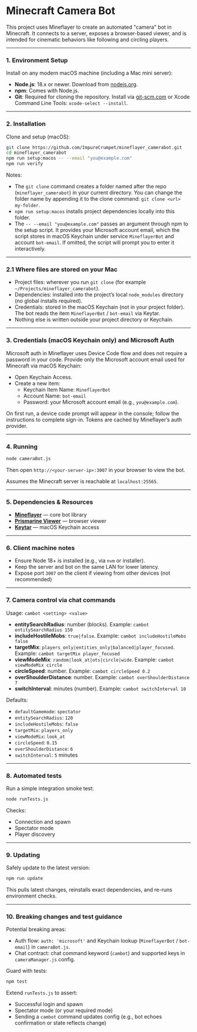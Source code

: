 # Minecraft Camera Bot

This project uses Mineflayer to create an automated "camera" bot in Minecraft. It connects to a server, exposes a browser-based viewer, and is intended for cinematic behaviors like following and circling players.

---

### 1. Environment Setup

Install on any modern macOS machine (including a Mac mini server):

- **Node.js**: 18.x or newer. Download from [nodejs.org](https://nodejs.org/).
- **npm**: Comes with Node.js.
- **Git**: Required for cloning the repository. Install via [git-scm.com](https://git-scm.com/download/mac) or Xcode Command Line Tools: `xcode-select --install`.

---

### 2. Installation

Clone and setup (macOS):

```bash
git clone https://github.com/ImpureCrumpet/mineflayer_camerabot.git
cd mineflayer_camerabot
npm run setup:macos -- --email "you@example.com"
npm run verify
```

Notes:
- The `git clone` command creates a folder named after the repo (`mineflayer_camerabot`) in your current directory. You can change the folder name by appending it to the clone command: `git clone <url> my-folder`.
- `npm run setup:macos` installs project dependencies locally into this folder.
- The `-- --email "you@example.com"` passes an argument through npm to the setup script. It provides your Microsoft account email, which the script stores in macOS Keychain under service `MineflayerBot` and account `bot-email`. If omitted, the script will prompt you to enter it interactively.

---

### 2.1 Where files are stored on your Mac

- Project files: wherever you run `git clone` (for example `~/Projects/mineflayer_camerabot`).
- Dependencies: installed into the project’s local `node_modules` directory (no global installs required).
- Credentials: stored in the macOS Keychain (not in your project folder). The bot reads the item `MineflayerBot` / `bot-email` via Keytar.
- Nothing else is written outside your project directory or Keychain.

---

### 3. Credentials (macOS Keychain only) and Microsoft Auth

Microsoft auth in Mineflayer uses Device Code flow and does not require a password in your code. Provide only the Microsoft account email used for Minecraft via macOS Keychain:

- Open Keychain Access.
- Create a new item:
  - Keychain Item Name: `MineflayerBot`
  - Account Name: `bot-email`
  - Password: your Microsoft account email (e.g., `you@example.com`).

On first run, a device code prompt will appear in the console; follow the instructions to complete sign-in. Tokens are cached by Mineflayer’s auth provider.

---

### 4. Running

```bash
node cameraBot.js
```

Then open `http://<your-server-ip>:3007` in your browser to view the bot.

Assumes the Minecraft server is reachable at `localhost:25565`.

---

### 5. Dependencies & Resources

- **[Mineflayer](https://github.com/PrismarineJS/mineflayer)** — core bot library
- **[Prismarine Viewer](https://github.com/PrismarineJS/prismarine-viewer)** — browser viewer
- **[Keytar](https://github.com/atom/node-keytar)** — macOS Keychain access

---

### 6. Client machine notes

- Ensure Node 18+ is installed (e.g., via `nvm` or installer).
- Keep the server and bot on the same LAN for lower latency.
- Expose port `3007` on the client if viewing from other devices (not recommended)

---

### 7. Camera control via chat commands

Usage: `cambot <setting> <value>`

- **entitySearchRadius**: number (blocks). Example: `cambot entitySearchRadius 150`
- **includeHostileMobs**: `true|false`. Example: `cambot includeHostileMobs false`
- **targetMix**: `players_only|entities_only|balanced|player_focused`. Example: `cambot targetMix player_focused`
- **viewModeMix**: `random|look_at|ots|circle|wide`. Example: `cambot viewModeMix circle`
- **circleSpeed**: number. Example: `cambot circleSpeed 0.2`
- **overShoulderDistance**: number. Example: `cambot overShoulderDistance 7`
- **switchInterval**: minutes (number). Example: `cambot switchInterval 10`

Defaults:

- `defaultGamemode`: `spectator`
- `entitySearchRadius`: `120`
- `includeHostileMobs`: `false`
- `targetMix`: `players_only`
- `viewModeMix`: `look_at`
- `circleSpeed`: `0.15`
- `overShoulderDistance`: `6`
- `switchInterval`: `5` minutes

---

### 8. Automated tests

Run a simple integration smoke test:

```bash
node runTests.js
```

Checks:
- Connection and spawn
- Spectator mode
- Player discovery

---

### 9. Updating

Safely update to the latest version:

```bash
npm run update
```

This pulls latest changes, reinstalls exact dependencies, and re-runs environment checks.

---

### 10. Breaking changes and test guidance

Potential breaking areas:

- Auth flow: `auth: 'microsoft'` and Keychain lookup (`MineflayerBot` / `bot-email`) in `cameraBot.js`.
- Chat contract: chat command keyword (`cambot`) and supported keys in `cameraManager.js` config.

Guard with tests:

```bash
npm test
```

Extend `runTests.js` to assert:
- Successful login and spawn
- Spectator mode (or your required mode)
- Sending a `cambot` command updates config (e.g., bot echoes confirmation or state reflects change)

<!-- Docker context intentionally removed; project assumes local server access. -->
